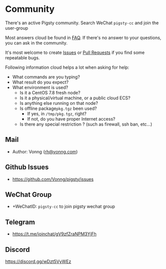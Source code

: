 # Community

There's an active Pigsty community. Search WeChat `pigsty-cc` and join the user-group

Most answers cloud be found in [FAQ](s-faq.md). If there's no answer to your questions, you can ask in the community.

It's most welcome to create [Issues](https://github.com/Vonng/pigsty/issues/new/choose) or [Pull Requests](https://github.com/Vonng/pigsty/pulls) if you find some repeatable bugs.

Following information cloud helps a lot when asking for help:

* What commands are you typing?
* What result do you expect?
* What environment is used?
  * Is it a CentOS 7.8 fresh node? 
  * Is it a physical/virtual machine, or a public cloud ECS?
  * Is anything else running on that node?
  * Is offline package`pkg.tgz` been used?
    * If yes, in `/tmp/pkg.tgz`, right?
    * If not, do you have proper Internet access?
  * Is there any special restriction ? (such as firewall, ssh ban, etc...)


## Mail

* Author: Vonng (rh@vonng.com)

## Github Issues
* https://github.com/Vonng/pigsty/issues

## WeChat Group

* +WeChatID: `pigsty-cc` to join pigsty wechat group 

## Telegram

* https://t.me/joinchat/gV9zfZraNPM3YjFh


## Discord

https://discord.gg/wDzt5VyWEz